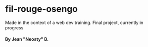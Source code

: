 # fil-rouge-osengo

Made in the context of a web dev training. Final project, currently in progress

#### By Jean "Neosty" B.

